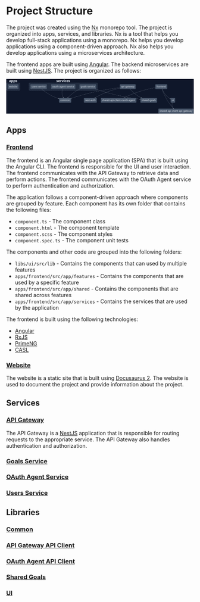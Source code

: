 # Project Structure

The project was created using the [Nx](https://nx.dev/) monorepo tool. The project is organized into apps, services, and libraries. Nx is a tool that helps you develop full-stack applications using a monorepo. Nx helps you develop applications using a component-driven approach. Nx also helps you develop applications using a microservices architecture.

The frontend apps are built using [Angular](https://angular.io/). The backend microservices are built using [NestJS](https://nestjs.com/). The project is organized as follows:

![Project Structure](img/project-structure.png)

## Apps

### [Frontend](https://github.com/marleypowell/goalie/tree/main/apps/frontend)

The frontend is an Angular single page application (SPA) that is built using the Angular CLI. The frontend is responsible for the UI and user interaction. The frontend communicates with the API Gateway to retrieve data and perform actions. The frontend communicates with the OAuth Agent service to perform authentication and authorization.

The application follows a component-driven approach where components are grouped by feature. Each component has its own folder that contains the following files:

- `component.ts` - The component class
- `component.html` - The component template
- `component.scss` - The component styles
- `component.spec.ts` - The component unit tests

The components and other code are grouped into the following folders:

- `libs/ui/src/lib` - Contains the components that can used by multiple features
- `apps/frontend/src/app/features` - Contains the components that are used by a specific feature
- `apps/frontend/src/app/shared` - Contains the components that are shared across features
- `apps/frontend/src/app/services` - Contains the services that are used by the application

The frontend is built using the following technologies:
- [Angular](https://angular.io/)
- [RxJS](https://rxjs.dev/)
- [PrimeNG](https://primeng.org/)
- [CASL](https://casl.js.org/)

### [Website](https://github.com/marleypowell/goalie/tree/main/apps/website)

The website is a static site that is built using [Docusaurus 2](https://v2.docusaurus.io/). The website is used to document the project and provide information about the project.

## Services

### [API Gateway](https://github.com/marleypowell/goalie/tree/main/apps/api-gateway)

The API Gateway is a [NestJS](https://nestjs.com/) application that is responsible for routing requests to the appropriate service. The API Gateway also handles authentication and authorization.

### [Goals Service](https://github.com/marleypowell/goalie/tree/main/apps/services/goals-service)


### [OAuth Agent Service](https://github.com/marleypowell/goalie/tree/main/apps/services/oauth-agent-service)


### [Users Service](https://github.com/marleypowell/goalie/tree/main/apps/service/users-service)

## Libraries

### [Common](https://github.com/marleypowell/goalie/tree/main/libs/common)

### [API Gateway API Client](https://github.com/marleypowell/goalie/tree/main/libs/shared-api-client-api-gateway)

### [OAuth Agent API Client](https://github.com/marleypowell/goalie/tree/main/libs/shared-api-client-oauth-agent)

### [Shared Goals](https://github.com/marleypowell/goalie/tree/main/libs/shared-goals)

### [UI](https://github.com/marleypowell/goalie/tree/main/libs/ui)
